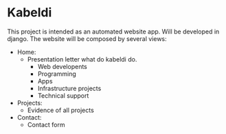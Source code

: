 # Kabeldi
This project is intended as an automated website app.
Will be developed in django.
The website will be composed by several views:
- Home:
    - Presentation letter what do kabeldi do.
        - Web developents
        - Programming
        - Apps
        - Infrastructure projects
        - Technical support
- Projects:
    - Evidence of all projects
- Contact:
    - Contact form